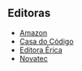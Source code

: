 ## Editoras

* [Amazon](https://www.amazon.com.br/)
* [Casa do Código](https://www.casadocodigo.com.br/)
* [Editora Érica](https://www.editoraerica.com.br/)
* [Novatec](https://novatec.com.br/)
